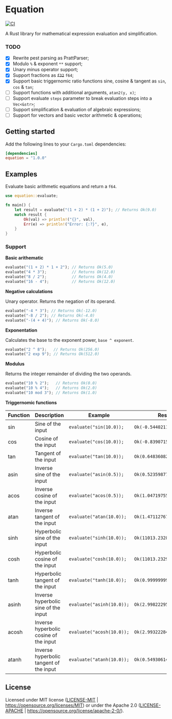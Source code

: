 # Equation

[![CI](https://github.com/davidrhyswhite/equation/actions/workflows/ci.yaml/badge.svg)](https://github.com/davidrhyswhite/equation/actions/workflows/ci.yaml.0)

A Rust library for mathematical expression evaluation and simplification.

### TODO

- [x] Rewrite pest parsing as PrattParser;
- [x] Modulo `%` & exponent `**` support;
- [x] Unary minus operator support;
- [x] Support fractions as ~~`f32`~~ `f64`;
- [x] Support basic triggernomic ratio functions sine, cosine & tangent as `sin`, `cos` & `tan`;
- [ ] Support functions with additional arguments, `atan2(y, x)`;
- [ ] Support evaluate `steps` parameter to break evaluation steps into a `Vec<&str>`;
- [ ] Support simplification & evaluation of algebraic expressions;
- [ ] Support for vectors and basic vector arithmetic & operations;

## Getting started

Add the following lines to your `Cargo.toml` dependencies:

```toml
[dependencies]
equation = "1.0.0"
```

## Examples

Evaluate basic arithmetic equations and return a `f64`.

```rust
use equation::evaluate;

fn main() {
    let result = evaluate("(1 + 2) * (1 + 2)"); // Returns Ok(9.0)
    match result {
        Ok(val) => println!("{}", val),
        Err(e) => println!("Error: {:?}", e),
    }
}
```

### Support

**Basic arithematic**

```rust
evaluate("(1 + 2) * 1 + 2"); // Returns Ok(5.0)
evaluate("4 * 3");           // Returns Ok(12.0)
evaluate("8 / 2");           // Returns Ok(4.0)
evaluate("16 - 4");          // Returns Ok(12.0)
```

**Negative calculations**

Unary operator. Returns the negation of its operand.

```rust
evaluate("-4 * 3"); // Returns Ok(-12.0)
evaluate("-8 / 2"); // Returns Ok(-4.0)
evaluate("-(4 + 4)"); // Returns Ok(-8.0)
```

**Exponentation**

Calculates the base to the exponent power, `base ^ exponent`.

```rust
evaluate("2 ^ 8");   // Returns Ok(256.0)
evaluate("2 exp 9"); // Returns Ok(512.0)
```

**Modulus**

Returns the integer remainder of dividing the two operands.	

```rust
evaluate("10 % 2");   // Returns Ok(0.0)
evaluate("10 % 4");   // Returns Ok(2.0)
evaluate("10 mod 3"); // Returns Ok(1.0)
```

**Triggernomic functions**


| Function      | Description                                | Example                   | Result                     |
| ------------- | ------------------------------------------ | ------------------------- | -------------------------- |
| sin           | Sine of the input                          | `evaluate("sin(10.0));`   | `Ok(-0.5440211108893698)`  |
| cos           | Cosine of the input                        | `evaluate("cos(10.0));`   | `Ok(-0.8390715290764524)`  |
| tan           | Tangent of the input                       | `evaluate("tan(10.0));`   | `Ok(0.6483608274590867)`   |
| asin          | Inverse sine of the input                  | `evaluate("asin(0.5));`   | `Ok(0.5235987755982988);)` |
| acos          | Inverse cosine of the input                | `evaluate("acos(0.5));`   | `Ok(1.0471975511965976);)` |
| atan          | Inverse tangent of the input               | `evaluate("atan(10.0));`  | `Ok(1.4711276743037345);)` |
| sinh          | Hyperbolic sine of the input               | `evaluate("sinh(10.0));`  | `Ok(11013.232874703393);)` |
| cosh          | Hyperbolic cosine of the input             | `evaluate("cosh(10.0));`  | `Ok(11013.232920103323);)` |
| tanh          | Hyperbolic tangent of the input            | `evaluate("tanh(10.0));`  | `Ok(0.9999999958776927);)` |
| asinh         | Inverse hyperbolic sine of the input       | `evaluate("asinh(10.0));` | `Ok(2.99822295029797);)`   |
| acosh         | Inverse hyperbolic cosine of the input     | `evaluate("acosh(10.0));` | `Ok(2.993222846126381);)`  |
| atanh         | Inverse hyperbolic tangent of the input    | `evaluate("atanh(10.0));` | `Ok(0.5493061443340549);)` |

## License

Licensed under MIT license ([LICENSE-MIT](LICENSE-MIT) | https://opensource.org/licenses/MIT) or under the Apache 2.0 ([LICENSE-APACHE](LICENSE-APACHE) | https://opensource.org/license/apache-2-0/).